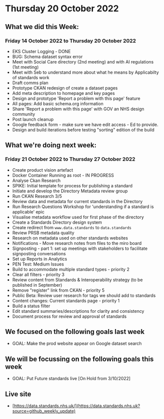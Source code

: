 # Thursday 20 October 2022

## What we did this Week:
### Friday 14 October 2022 to Thursday 20 October 2022

* EKS Cluster Logging - DONE
* BUG: Schema dataset syntax error
* Meet with Social Care directory (2nd meeting) and with AI regulations (1st meeting)
* Meet with Seb to understand more about what he means by Applicabilty of standards work
* Draft comms plan
* Prototype CKAN redesign of create a dataset pages
* Add meta description to homepage and key pages
* Design and prototype 'Report a problem with this page' feature
* All pages: Add basic schema.org information
* Share 'Report a problem with this page' with GOV an NHS design community
* Post launch cleanup
* Google feedback form - make sure we have edit access - Ed to provide.
* Design and build iterations before testing "sorting" edition of the build


## What we're doing next week:
### Friday 21 October 2022 to Thursday 27 October 2022

* Create product vision artefact
* Docker Container Running as root - IN PROGRESS
* Analyse Ckan Research
* SPIKE: Initial template for process for publishing a standard
* Initiate and develop the Directory Metadata review group
* Run CKAN Research 3/5
* Review data and metadata for current standards in the Directory
* Run Research Questions Workshop for 'understanding if a standard is applicable' epic
* Visualise metadata workflow used for first phase of the directory
* Create a Standards Directory design system
* Create redirect from `www.data.standards` to `data.standards`
* Review PRSB metadata quality
* Research on metadata used on other standards websites
* Notifications - Move research notes from files to the miro board
* Signposting - part 1: set up meetings with stakeholders to facilitate signposting conversations
* Set up Reports in Analytics
* PEN Test: Medium Issues
* Build to accommodate multiple standard types - priority 2
* Clear all filters  - priority 3
* Review content from Standards & Interoperability strategy (to be published in September)
* Remove "register" link from CKAN  - priority 5
* Public Beta: Review user research for tags we should add to standards
* Content changes: Current standards page - priority 1
* Build a status filter
* Edit standard summaries/descriptions for clarity and consistency
* Document process for review and approval of standards


## We focused on the following goals last week

* GOAL: Make the prod website appear on Google dataset search


## We will be focussing on the following goals this week

* GOAL: Put Future standards live [On Hold from 3/10/2022]


## Live site  
* [https://data.standards.nhs.uk/](https://data.standards.nhs.uk?source=github_weekly_update)

